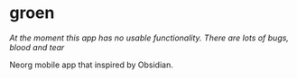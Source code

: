 # groen
_At the moment this app has no usable functionality. There are lots of bugs, blood and tear_

Neorg mobile app that inspired by Obsidian.
